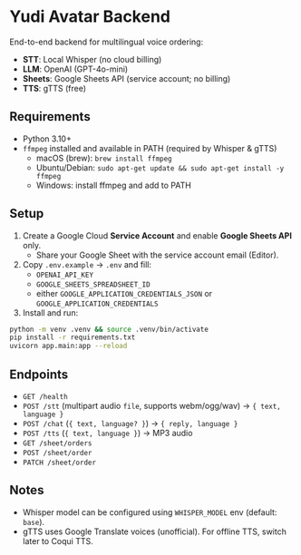 # Yudi Avatar Backend

End-to-end backend for multilingual voice ordering:
- **STT**: Local Whisper (no cloud billing)
- **LLM**: OpenAI (GPT-4o-mini)
- **Sheets**: Google Sheets API (service account; no billing)
- **TTS**: gTTS (free)

## Requirements
- Python 3.10+
- `ffmpeg` installed and available in PATH (required by Whisper & gTTS)
  - macOS (brew): `brew install ffmpeg`
  - Ubuntu/Debian: `sudo apt-get update && sudo apt-get install -y ffmpeg`
  - Windows: install ffmpeg and add to PATH

## Setup
1) Create a Google Cloud **Service Account** and enable **Google Sheets API** only.
   - Share your Google Sheet with the service account email (Editor).
2) Copy `.env.example` → `.env` and fill:
   - `OPENAI_API_KEY`
   - `GOOGLE_SHEETS_SPREADSHEET_ID`
   - either `GOOGLE_APPLICATION_CREDENTIALS_JSON` or `GOOGLE_APPLICATION_CREDENTIALS`
3) Install and run:
```bash
python -m venv .venv && source .venv/bin/activate
pip install -r requirements.txt
uvicorn app.main:app --reload
```

## Endpoints
- `GET /health`
- `POST /stt`  (multipart audio `file`, supports webm/ogg/wav) → `{ text, language }`
- `POST /chat` (`{ text, language? }`) → `{ reply, language }`
- `POST /tts`  (`{ text, language }`) → MP3 audio
- `GET /sheet/orders`
- `POST /sheet/order`
- `PATCH /sheet/order`

## Notes
- Whisper model can be configured using `WHISPER_MODEL` env (default: `base`).
- gTTS uses Google Translate voices (unofficial). For offline TTS, switch later to Coqui TTS.

